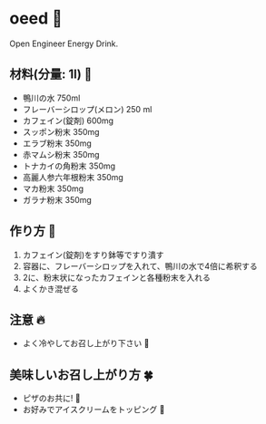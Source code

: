 oeed :muscle:
====

Open Engineer Energy Drink.

材料(分量: 1l) :honey_pot:
------

* 鴨川の水 750ml
* フレーバーシロップ(メロン) 250 ml
* カフェイン(錠剤) 600mg
* スッポン粉末 350mg
* エラブ粉末  350mg
* 赤マムシ粉末 350mg
* トナカイの角粉末 350mg
* 高麗人参六年根粉末 350mg
* マカ粉末 350mg
* ガラナ粉末 350mg

作り方 :cookie:
------

1. カフェイン(錠剤)をすり鉢等ですり潰す
2. 容器に、フレーバーシロップを入れて、鴨川の水で4倍に希釈する
3. 2に、粉末状になったカフェインと各種粉末を入れる
4. よくかき混ぜる

注意 :fire:
------

* よく冷やしてお召し上がり下さい :tropical_drink:

美味しいお召し上がり方 :four_leaf_clover:
-------------------------

* ピザのお共に! :pizza:
* お好みでアイスクリームをトッピング :icecream:
